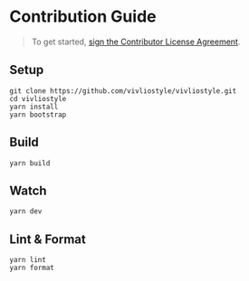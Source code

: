 # Contribution Guide

> To get started, <a href="https://www.clahub.com/agreements/vivliostyle/vivliostyle">sign the Contributor License Agreement</a>.

## Setup

```
git clone https://github.com/vivliostyle/vivliostyle.git
cd vivliostyle
yarn install
yarn bootstrap
```

## Build

```
yarn build
```

## Watch

```
yarn dev
```

## Lint & Format

```
yarn lint
yarn format
```
